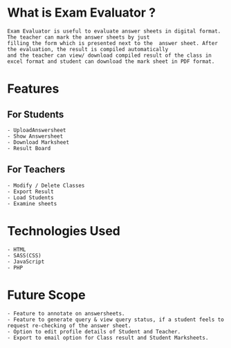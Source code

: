 # What is Exam Evaluator ?
	Exam Evaluator is useful to evaluate answer sheets in digital format. The teacher can mark the answer sheets by just 
	filling the form which is presented next to the  answer sheet. After the evaluation, the result is compiled automatically
	and the teacher can view/ download compiled result of the class in excel format and student can download the mark sheet in PDF format.

# Features
 ## For Students
	- UploadAnswersheet
	- Show Answersheet
	- Download Marksheet
	- Result Board

## For Teachers
	- Modify / Delete Classes
	- Export Result
	- Load Students
	- Examine sheets

# Technologies Used
	- HTML
	- SASS(CSS)
	- JavaScript
	- PHP
# Future Scope
	- Feature to annotate on answersheets.
	- Feature to generate query & view query status, if a student feels to request re-checking of the answer sheet.
	- Option to edit profile details of Student and Teacher.
	- Export to email option for Class result and Student Marksheets.

